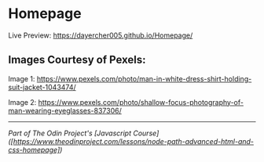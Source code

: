 # Homepage


Live Preview: https://dayercher005.github.io/Homepage/


## Images Courtesy of Pexels:

Image 1: https://www.pexels.com/photo/man-in-white-dress-shirt-holding-suit-jacket-1043474/

Image 2: https://www.pexels.com/photo/shallow-focus-photography-of-man-wearing-eyeglasses-837306/


---

*Part of The Odin Project's [Javascript Course]
([https://www.theodinproject.com/lessons/node-path-advanced-html-and-css-homepage])*
